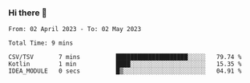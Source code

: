 ### Hi there 👋

<!--START_SECTION:waka-->

```text
From: 02 April 2023 - To: 02 May 2023

Total Time: 9 mins

CSV/TSV       7 mins          ████████████████████░░░░░   79.74 %
Kotlin        1 min           ████░░░░░░░░░░░░░░░░░░░░░   15.35 %
IDEA_MODULE   0 secs          █▒░░░░░░░░░░░░░░░░░░░░░░░   04.91 %
```

<!--END_SECTION:waka-->

<!--
**jaimesalcedo1/jaimesalcedo1** is a ✨ _special_ ✨ repository because its `README.md` (this file) appears on your GitHub profile.

Here are some ideas to get you started:

- 🔭 I’m currently working on ...
- 🌱 I’m currently learning ...
- 👯 I’m looking to collaborate on ...
- 🤔 I’m looking for help with ...
- 💬 Ask me about ...
- 📫 How to reach me: ...
- 😄 Pronouns: ...
- ⚡ Fun fact: ...
-->
